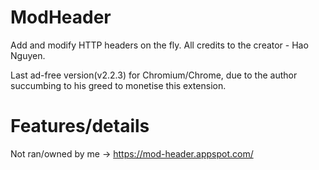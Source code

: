 # ModHeader
Add and modify HTTP headers on the fly. All credits to the creator - Hao Nguyen.

Last ad-free version(v2.2.3) for Chromium/Chrome, due to the author succumbing to his greed to monetise this extension.

# Features/details

Not ran/owned by me -> https://mod-header.appspot.com/


